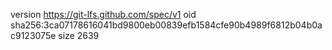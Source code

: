 version https://git-lfs.github.com/spec/v1
oid sha256:3ca07178616041bd9800eb00839efb1584cfe90b4989f6812b04b0ac9123075e
size 2639
